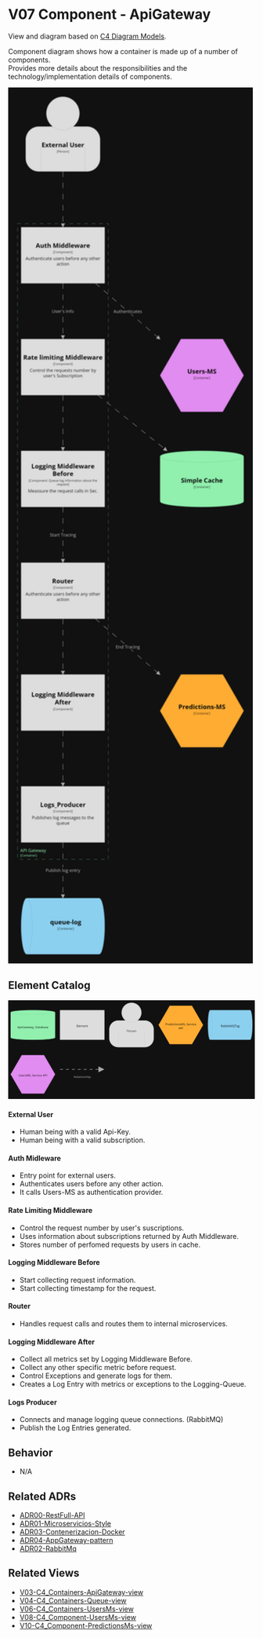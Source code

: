 # V07 Component - ApiGateway

View and diagram based on [C4 Diagram Models](https://c4model.com/).

Component diagram shows how a container is made up of a number of components. <br>
Provides more details about the responsibilities and the technology/implementation details of components.
<br>

<img src="../diagrams/dark/structurizr-1-Component-001.png" alt="drawing" width="500"/>

## Element Catalog 

<img src="../diagrams/dark/structurizr-1-Component-001-key.png" alt="drawing" width="700"/>

#### External User
- Human being with a valid Api-Key.
- Human being with a valid subscription.

#### Auth Midleware

- Entry point for external users.
- Authenticates users before any other action.
- It calls Users-MS as authentication provider.

#### Rate Limiting Middleware

- Control the request number by user's suscriptions.
- Uses information about subscriptions returned by Auth Middleware.
- Stores number of perfomed requests by users in cache.

#### Logging Middleware Before
- Start collecting request information.
- Start collecting timestamp for the request.

#### Router
- Handles request calls and routes them to internal microservices.

#### Logging Middleware After
- Collect all metrics set by Logging Middleware Before.
- Collect any other specific metric before request.
- Control Exceptions and generate logs for them.
- Creates a Log Entry with metrics or exceptions to the Logging-Queue.

#### Logs Producer
- Connects and manage logging queue connections. (RabbitMQ)
- Publish the Log Entries generated.

## Behavior

- N/A
 
## Related ADRs
- [ADR00-RestFull-API](/documentation/architecture/ADRs/ADR00-RestFull-API.md)
- [ADR01-Microservicios-Style](/documentation/architecture/ADRs/ADR01-Microservicios-Style.md)
- [ADR03-Contenerizacion-Docker](/documentation/architecture/ADRs/ADR03-Contenerizacion-Docker.md)
- [ADR04-AppGateway-pattern](/documentation/architecture/ADRs/ADR04-AppGateway-pattern.md)
- [ADR02-RabbitMq](/documentation/architecture/ADRs/ADR02-RabbitMq.md)

## Related Views
- [V03-C4_Containers-ApiGateway-view](./V03-C4_Containers-ApiGateway-view.md)
- [V04-C4_Containers-Queue-view](./V04-C4_Containers-Queue-view.md)
- [V06-C4_Containers-UsersMs-view](./V06-C4_Containers-UsersMs-view.md)
- [V08-C4_Component-UsersMs-view](./V08-C4_Component-UsersMs-view.md)
- [V10-C4_Component-PredictionsMs-view](./V10-C4_Component-PredictionsMs-view.md)
